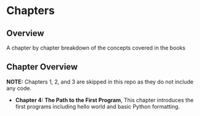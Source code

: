 # Chapters

## Overview
A chapter by chapter breakdown of the concepts covered in the books

## Chapter Overview
**NOTE:** Chapters 1, 2, and 3 are skipped in this repo as they do not include any code. <br>
* **Chapter 4: The Path to the First Program**, This chapter introduces the first programs including hello world and basic Python formatting.
